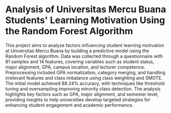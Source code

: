 # Analysis of Universitas Mercu Buana Students' Learning Motivation Using the Random Forest Algorithm

This project aims to analyze factors influencing student learning motivation at Universitas Mercu Buana by building a predictive model using the Random Forest algorithm. Data was collected through a questionnaire with 81 samples and 14 features, covering variables such as student status, major alignment, GPA, campus location, and lecturer competence. Preprocessing included GPA normalization, category merging, and handling irrelevant features and class imbalance using class weighting and SMOTE. The initial model achieved 88.24% accuracy, with techniques like threshold tuning and oversampling improving minority class detection. The analysis highlights key factors such as GPA, major alignment, and semester level, providing insights to help universities develop targeted strategies for enhancing student engagement and academic performance.
